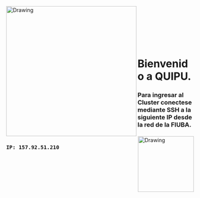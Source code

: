 <img src="http://materias.fi.uba.ar/6625/Images/FIUBA_ALTA.jpg" alt="Drawing" width="350px" align="left"/> 
<img src="http://etc.usf.edu/clipart/25400/25484/quipu_25484_md.gif" alt="Drawing" width="150px" align="right"/> 

<br><br><br><br><br>
# Bienvenido a QUIPU.

### Para ingresar al Cluster conectese mediante SSH a la siguiente IP desde la red de la FIUBA.<br><br>
### ``` IP: 157.92.51.210 ```
